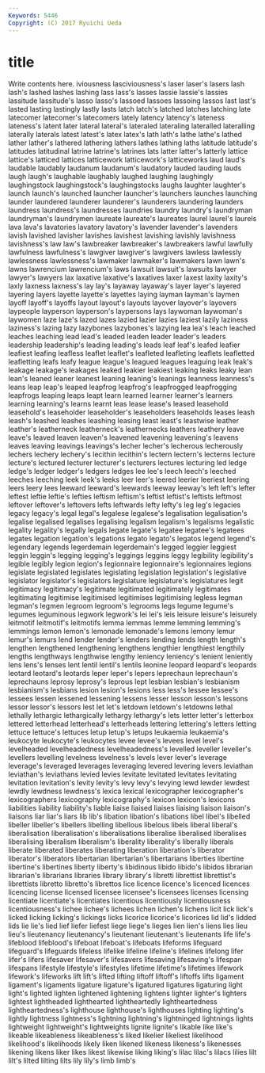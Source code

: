 ```yaml
---
Keywords: 5446 
Copyright: (C) 2017 Ryuichi Ueda
---
```


# title

Write contents here.
iviousness lasciviousness's laser laser's lasers lash
lash's lashed lashes lashing lass lass's lasses lassie lassie's lassies
lassitude lassitude's lasso lasso's lassoed lassoes lassoing lassos last last's
lasted lasting lastingly lastly lasts latch latch's latched latches latching
late latecomer latecomer's latecomers lately latency latency's lateness lateness's latent
later lateral lateral's lateraled lateraling lateralled lateralling laterally laterals latest
latest's latex latex's lath lath's lathe lathe's lathed lather lather's
lathered lathering lathers lathes lathing laths latitude latitude's latitudes latitudinal
latrine latrine's latrines lats latter latter's latterly lattice lattice's latticed
lattices latticework latticework's latticeworks laud laud's laudable laudably laudanum laudanum's
laudatory lauded lauding lauds laugh laugh's laughable laughably laughed laughing
laughingly laughingstock laughingstock's laughingstocks laughs laughter laughter's launch launch's launched
launcher launcher's launchers launches launching launder laundered launderer launderer's launderers
laundering launders laundress laundress's laundresses laundries laundry laundry's laundryman laundryman's
laundrymen laureate laureate's laureates laurel laurel's laurels lava lava's lavatories
lavatory lavatory's lavender lavender's lavenders lavish lavished lavisher lavishes lavishest
lavishing lavishly lavishness lavishness's law law's lawbreaker lawbreaker's lawbreakers lawful
lawfully lawfulness lawfulness's lawgiver lawgiver's lawgivers lawless lawlessly lawlessness lawlessness's
lawmaker lawmaker's lawmakers lawn lawn's lawns lawrencium lawrencium's laws lawsuit
lawsuit's lawsuits lawyer lawyer's lawyers lax laxative laxative's laxatives laxer
laxest laxity laxity's laxly laxness laxness's lay lay's layaway layaway's
layer layer's layered layering layers layette layette's layettes laying layman
layman's laymen layoff layoff's layoffs layout layout's layouts layover layover's
layovers laypeople layperson layperson's laypersons lays laywoman laywoman's laywomen laze
laze's lazed lazes lazied lazier lazies laziest lazily laziness laziness's
lazing lazy lazybones lazybones's lazying lea lea's leach leached leaches
leaching lead lead's leaded leaden leader leader's leaders leadership leadership's
leading leading's leads leaf leaf's leafed leafier leafiest leafing leafless
leaflet leaflet's leafleted leafleting leaflets leafletted leafletting leafs leafy league
league's leagued leagues leaguing leak leak's leakage leakage's leakages leaked
leakier leakiest leaking leaks leaky lean lean's leaned leaner leanest
leaning leaning's leanings leanness leanness's leans leap leap's leaped leapfrog
leapfrog's leapfrogged leapfrogging leapfrogs leaping leaps leapt learn learned learner
learner's learners learning learning's learns learnt leas lease lease's leased
leasehold leasehold's leaseholder leaseholder's leaseholders leaseholds leases leash leash's leashed
leashes leashing leasing least least's leastwise leather leather's leatherneck leatherneck's
leathernecks leathers leathery leave leave's leaved leaven leaven's leavened leavening
leavening's leavens leaves leaving leavings leavings's lecher lecher's lecherous lecherously
lechers lechery lechery's lecithin lecithin's lectern lectern's lecterns lecture lecture's
lectured lecturer lecturer's lecturers lectures lecturing led ledge ledge's ledger
ledger's ledgers ledges lee lee's leech leech's leeched leeches leeching
leek leek's leeks leer leer's leered leerier leeriest leering leers
leery lees leeward leeward's leewards leeway leeway's left left's lefter
leftest leftie leftie's lefties leftism leftism's leftist leftist's leftists leftmost
leftover leftover's leftovers lefts leftwards lefty lefty's leg leg's legacies
legacy legacy's legal legal's legalese legalese's legalisation legalisation's legalise legalised
legalises legalising legalism legalism's legalisms legalistic legality legality's legally legals
legate legate's legatee legatee's legatees legates legation legation's legations legato
legato's legatos legend legend's legendary legends legerdemain legerdemain's legged leggier
leggiest leggin leggin's legging legging's leggings leggins leggy legibility legibility's
legible legibly legion legion's legionnaire legionnaire's legionnaires legions legislate legislated
legislates legislating legislation legislation's legislative legislator legislator's legislators legislature legislature's
legislatures legit legitimacy legitimacy's legitimate legitimated legitimately legitimates legitimating legitimise
legitimised legitimises legitimising legless legman legman's legmen legroom legroom's legrooms
legs legume legume's legumes leguminous legwork legwork's lei lei's leis
leisure leisure's leisurely leitmotif leitmotif's leitmotifs lemma lemmas lemme lemming
lemming's lemmings lemon lemon's lemonade lemonade's lemons lemony lemur lemur's
lemurs lend lender lender's lenders lending lends length length's lengthen
lengthened lengthening lengthens lengthier lengthiest lengthily lengths lengthways lengthwise lengthy
leniency leniency's lenient leniently lens lens's lenses lent lentil lentil's
lentils leonine leopard leopard's leopards leotard leotard's leotards leper leper's
lepers leprechaun leprechaun's leprechauns leprosy leprosy's leprous lept lesbian lesbian's
lesbianism lesbianism's lesbians lesion lesion's lesions less less's lessee lessee's
lessees lessen lessened lessening lessens lesser lesson lesson's lessons lessor
lessor's lessors lest let let's letdown letdown's letdowns lethal lethally
lethargic lethargically lethargy lethargy's lets letter letter's letterbox lettered letterhead
letterhead's letterheads lettering lettering's letters letting lettuce lettuce's lettuces letup
letup's letups leukaemia leukaemia's leukocyte leukocyte's leukocytes levee levee's levees
level level's levelheaded levelheadedness levelheadedness's levelled leveller leveller's levellers levelling
levelness levelness's levels lever lever's leverage leverage's leveraged leverages leveraging
levered levering levers leviathan leviathan's leviathans levied levies levitate levitated
levitates levitating levitation levitation's levity levity's levy levy's levying lewd
lewder lewdest lewdly lewdness lewdness's lexica lexical lexicographer lexicographer's lexicographers
lexicography lexicography's lexicon lexicon's lexicons liabilities liability liability's liable liaise
liaised liaises liaising liaison liaison's liaisons liar liar's liars lib
lib's libation libation's libations libel libel's libelled libeller libeller's libellers
libelling libellous libelous libels liberal liberal's liberalisation liberalisation's liberalisations liberalise
liberalised liberalises liberalising liberalism liberalism's liberality liberality's liberally liberals liberate
liberated liberates liberating liberation liberation's liberator liberator's liberators libertarian libertarian's
libertarians liberties libertine libertine's libertines liberty liberty's libidinous libido libido's
libidos librarian librarian's librarians libraries library library's libretti librettist librettist's
librettists libretto libretto's librettos lice licence licence's licenced licences licencing
license licensed licensee licensee's licensees licenses licensing licentiate licentiate's licentiates
licentious licentiously licentiousness licentiousness's lichee lichee's lichees lichen lichen's lichens
licit lick lick's licked licking licking's lickings licks licorice licorice's
licorices lid lid's lidded lids lie lie's lied lief liefer
liefest liege liege's lieges lien lien's liens lies lieu lieu's
lieutenancy lieutenancy's lieutenant lieutenant's lieutenants life life's lifeblood lifeblood's lifeboat
lifeboat's lifeboats lifeforms lifeguard lifeguard's lifeguards lifeless lifelike lifeline lifeline's
lifelines lifelong lifer lifer's lifers lifesaver lifesaver's lifesavers lifesaving lifesaving's
lifespan lifespans lifestyle lifestyle's lifestyles lifetime lifetime's lifetimes lifework lifework's
lifeworks lift lift's lifted lifting liftoff liftoff's liftoffs lifts ligament
ligament's ligaments ligature ligature's ligatured ligatures ligaturing light light's lighted
lighten lightened lightening lightens lighter lighter's lighters lightest lightheaded lighthearted
lightheartedly lightheartedness lightheartedness's lighthouse lighthouse's lighthouses lighting lighting's lightly lightness
lightness's lightning lightning's lightninged lightnings lights lightweight lightweight's lightweights lignite
lignite's likable like like's likeable likeableness likeableness's liked likelier likeliest
likelihood likelihood's likelihoods likely liken likened likeness likeness's likenesses likening
likens liker likes likest likewise liking liking's lilac lilac's lilacs
lilies lilt lilt's lilted lilting lilts lily lily's limb limb's
